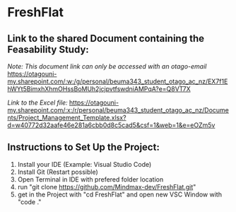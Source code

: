 # FreshFlat

## Link to the shared Document containing the Feasability Study:
_Note: This document link can only be accessed with an otago-email_
https://otagouni-my.sharepoint.com/:w:/g/personal/beuma343_student_otago_ac_nz/EX7f1EhWYt5BimxhXhmOHssBoMUh2jcjpvtfswdniAMPqA?e=Q8VT7X

_Link to the Excel file:_ https://otagouni-my.sharepoint.com/:x:/r/personal/beuma343_student_otago_ac_nz/Documents/Project_Management_Template.xlsx?d=w40772d32aafe46e281a6cbb0d8c5cad5&csf=1&web=1&e=eOZm5v

## Instructions to Set Up the Project:
1. Install your IDE  (Example: Visual Studio Code)
2. Install Git (Restart possible)
3. Open Terminal in IDE with prefered folder location
4. run "git clone https://github.com/Mindmax-dev/FreshFlat.git"
5. get in the Project with "cd FreshFlat" and open new VSC Window with "code ."